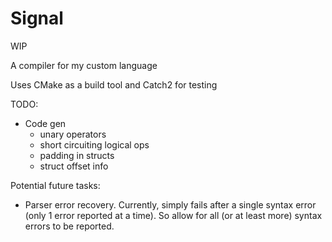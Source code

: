 # Signal

WIP

A compiler for my custom language

Uses CMake as a build tool and Catch2 for testing

TODO:
- Code gen
    - unary operators
    - short circuiting logical ops
    - padding in structs
    - struct offset info

Potential future tasks:
- Parser error recovery. Currently, simply fails after a single syntax error (only 1 error reported at a time). So allow for all (or at least more) syntax errors to be reported.
